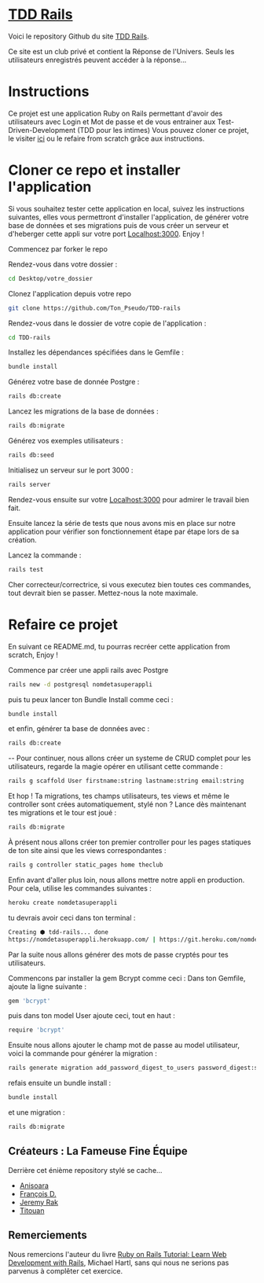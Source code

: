 # <a href="https://tdd-rails.herokuapp.com/">TDD Rails</a>

Voici le repository Github du site <a href="https://tdd-rails.herokuapp.com/">TDD Rails</a>.

Ce site est un club privé et contient la Réponse de l'Univers.
Seuls les utilisateurs enregistrés peuvent accéder à la réponse...

# Instructions # 
Ce projet est une application Ruby on Rails permettant d'avoir des utilisateurs avec Login et Mot de passe et de vous entrainer aux Test-Driven-Development (TDD pour les intimes) 
Vous pouvez cloner ce projet, le visiter <a href="https://tdd-rails.herokuapp.com/">ici</a> ou le refaire from scratch grâce aux instructions.  

# Cloner ce repo et installer l'application #
Si vous souhaitez tester cette application en local, suivez les instructions suivantes, elles vous permettront d'installer l'application, de générer votre base de données et ses migrations puis de vous créer un serveur et d'heberger cette appli sur votre port [Localhost:3000](http://localhost:3000). Enjoy !

Commencez par forker le repo 

Rendez-vous dans votre dossier :
```sh 
cd Desktop/votre_dossier
```
Clonez l'application depuis votre repo
```sh
git clone https://github.com/Ton_Pseudo/TDD-rails
```
Rendez-vous dans le dossier de votre copie de l'application : 
```sh
cd TDD-rails
```
Installez les dépendances spécifiées dans le Gemfile :
```sh
bundle install
```
Générez votre base de donnée Postgre :
```sh
rails db:create
```
Lancez les migrations de la base de données :
```sh
rails db:migrate
```
Générez vos exemples utilisateurs :
```sh
rails db:seed
```
Initialisez un serveur sur le port 3000 :
```sh
rails server
``` 

Rendez-vous ensuite sur votre [Localhost:3000](http://localhost:3000) pour admirer le travail bien fait. 

Ensuite lancez la série de tests que nous avons mis en place sur notre application pour vérifier son fonctionnement étape par étape lors de sa création. 

Lancez la commande : 

```sh
rails test
``` 

Cher correcteur/correctrice, si vous executez bien toutes ces commandes, tout devrait bien se passer.
Mettez-nous la note maximale.

# Refaire ce projet #
En suivant ce README.md, tu pourras recréer cette application from scratch, Enjoy ! 

Commence par créer une appli rails avec Postgre 
```sh 
rails new -d postgresql nomdetasuperappli
```
puis tu peux lancer ton Bundle Install comme ceci : 
```sh
bundle install 
``` 
et enfin, générer ta base de données avec : 
```sh
rails db:create
``` 
-- 
Pour continuer, nous allons créer un systeme de CRUD complet pour les utilisateurs, regarde la magie opérer en utilisant cette commande : 
```sh
rails g scaffold User firstname:string lastname:string email:string
```
Et hop ! Ta migrations, tes champs utilisateurs, tes views et même le controller sont crées automatiquement, stylé non ? 
Lance dès maintenant tes migrations et le tour est joué : 
```sh 
rails db:migrate
```
À présent nous allons créer ton premier controller pour les pages statiques de ton site ainsi que les views correspondantes :
```sh 
rails g controller static_pages home theclub
``` 
Enfin avant d'aller plus loin, nous allons mettre notre appli en production. Pour cela, utilise les commandes suivantes : 
```sh
heroku create nomdetasuperappli
``` 
tu devrais avoir ceci dans ton terminal : 
```sh 
Creating ⬢ tdd-rails... done
https://nomdetasuperappli.herokuapp.com/ | https://git.heroku.com/nomdetasuperappli.git
```

Par la suite nous allons générer des mots de passe cryptés pour tes utilisateurs. 

Commencons par installer la gem Bcrypt comme ceci : 
Dans ton Gemfile, ajoute la ligne suivante : 
```sh 
gem 'bcrypt'
```

puis dans ton model User ajoute ceci, tout en haut : 
```sh 
require 'bcrypt'
``` 
Ensuite nous allons ajouter le champ mot de passe au model utilisateur, voici la commande pour générer la migration : 
```sh 
rails generate migration add_password_digest_to_users password_digest:string
```
refais ensuite un bundle install :
```sh 
bundle install 
```
et une migration :
```sh 
rails db:migrate
```

<!--- (Readme en cours de rédaction) --->

## Créateurs : La Fameuse Fine Équipe ##

Derrière cet énième repository stylé se cache...
* <a href="https://github.com/AniMoure">Anisoara</a>
* <a href="https://github.com/TheFSilver">François D.</a>
* <a href="https://github.com/skageraz">Jeremy Rak</a>
* <a href="https://github.com/Titouax">Titouan</a>

## Remerciements ##

Nous remercions l'auteur du livre <a href="https://www.railstutorial.org/book/beginning">Ruby on Rails Tutorial: Learn Web Development with Rails</a>, Michael Hartl, sans qui nous ne serions pas parvenus à complêter cet exercice.

